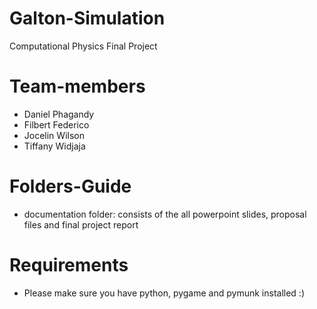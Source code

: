 # Galton-Simulation
Computational Physics Final Project
# Team-members
- Daniel Phagandy
- Filbert Federico
- Jocelin Wilson
- Tiffany Widjaja
# Folders-Guide
- documentation folder: consists of the all powerpoint slides, proposal files and final project report
# Requirements
- Please make sure you have python, pygame and pymunk installed :)
